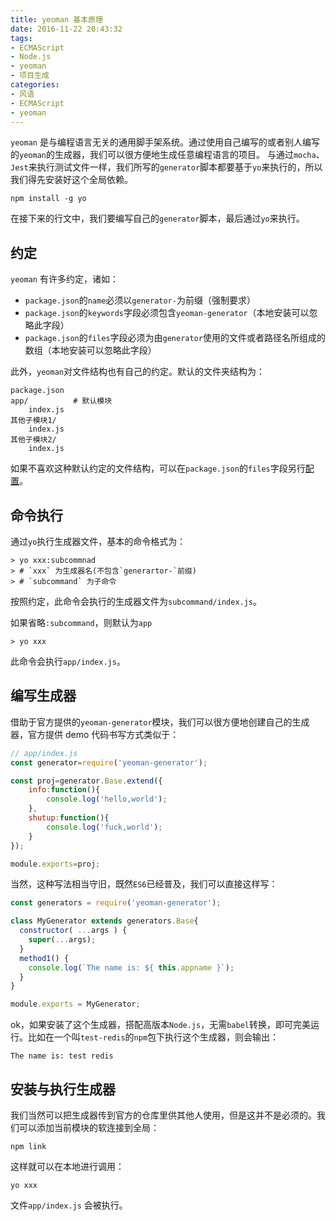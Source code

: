 ```yaml
---
title: yeoman 基本原理
date: 2016-11-22 20:43:32
tags:
- ECMAScript
- Node.js
- yeoman
- 项目生成
categories:
- 风语
- ECMAScript
- yeoman
---
```


`yeoman` 是与编程语言无关的通用脚手架系统。通过使用自己编写的或者别人编写的`yeoman`的生成器，我们可以很方便地生成任意编程语言的项目。
与通过`mocha`、`Jest`来执行测试文件一样，我们所写的`generator`脚本都要基于`yo`来执行的，所以我们得先安装好这个全局依赖。
```
npm install -g yo
```

在接下来的行文中，我们要编写自己的`generator`脚本，最后通过`yo`来执行。

## 约定

`yeoman` 有许多约定，诸如：

* `package.json`的`name`必须以`generator-`为前缀（强制要求）
* `package.json`的`keywords`字段必须包含`yeoman-generator`（本地安装可以忽略此字段）
* `package.json`的`files`字段必须为由`generator`使用的文件或者路径名所组成的数组（本地安装可以忽略此字段）

此外，`yeoman`对文件结构也有自己的约定。默认的文件夹结构为：

```
package.json
app/          # 默认模块
    index.js
其他子模块1/
    index.js
其他子模块2/
    index.js
```
如果不喜欢这种默认约定的文件结构，可以在`package.json`的`files`字段另行[配置](http://yeoman.io/authoring/)。

## 命令执行

通过`yo`执行生成器文件，基本的命令格式为： 
```
> yo xxx:subcommnad
> # `xxx` 为生成器名(不包含`generartor-`前缀)
> # `subcommand` 为子命令
```
按照约定，此命令会执行的生成器文件为`subcommand/index.js`。

如果省略`:subcommand`，则默认为`app`
```
> yo xxx
```
此命令会执行`app/index.js`。

## 编写生成器

借助于官方提供的`yeoman-generator`模块，我们可以很方便地创建自己的生成器，官方提供 demo 代码书写方式类似于：
```JavaScript
// app/index.js 
const generator=require('yeoman-generator');

const proj=generator.Base.extend({
    info:function(){
        console.log('hello,world');
    },
    shutup:function(){
        console.log('fuck,world');
    }
});

module.exports=proj;
```

当然，这种写法相当守旧，既然`ES6`已经普及，我们可以直接这样写：
```JavaScript
const generators = require('yeoman-generator');

class MyGenerator extends generators.Base{
  constructor( ...args ) {
    super(...args);
  }
  method1() {
    console.log(`The name is: ${ this.appname }`);
  }
} 

module.exports = MyGenerator;
```

ok，如果安装了这个生成器，搭配高版本`Node.js`，无需`babel`转换，即可完美运行。比如在一个叫`test-redis`的`npm`包下执行这个生成器，则会输出：
```
The name is: test redis
```

## 安装与执行生成器

我们当然可以把生成器传到官方的仓库里供其他人使用，但是这并不是必须的。我们可以添加当前模块的软连接到全局：
```
npm link 
```
这样就可以在本地进行调用：
```
yo xxx
```
文件`app/index.js` 会被执行。




